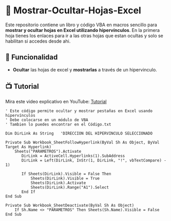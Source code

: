 # 📂 Mostrar-Ocultar-Hojas-Excel

Este repositorio contiene un libro y código VBA en macros sencillo para **mostrar y ocultar hojas en Excel utilizando hipervínculos**. En la primera hoja tienes los enlaces para ir a las otras hojas que estan ocultas y solo se habilitan si accedes desde ahi.  

## 🚀 Funcionalidad  
- **Ocultar** las hojas de excel y **mostrarlas** a través de un hipervinculo. 

## 📺 Tutorial
Mira este video explicativo en YouTube: <a href="https://www.youtube.com/watch?v=Lgq5x3g0h0I&lc=UgyFRyh5L_WDOfE-Tep4AaABAg">Tutorial</a>

```vba
' Este código permite ocultar y mostrar pestañas en Excel usando hipervínculos
' Debe colocarse en un módulo de VBA
' Tambien lo puedes encontrar en el Código.txt

Dim DirLink As String   'DIRECCION DEL HIPERVINCULO SELECCIONADO
 
Private Sub Workbook_SheetFollowHyperlink(ByVal Sh As Object, ByVal Target As Hyperlink)
    Sheets("PARAMETROS").Activate
       DirLink = ActiveCell.Hyperlinks(1).SubAddress
       DirLink = Left(DirLink, InStr(1, DirLink, "!", vbTextCompare) - 1)
    
       If Sheets(DirLink).Visible = False Then
           Sheets(DirLink).Visible = True
           Sheets(DirLink).Activate
           Sheets(DirLink).Range("A1").Select
       End If
End Sub
 
Private Sub Workbook_SheetDeactivate(ByVal Sh As Object)
    If Sh.Name <> "PARAMETROS" Then Sheets(Sh.Name).Visible = False
End Sub
